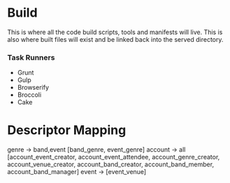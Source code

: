 Build
=====

This is where all the code build scripts, tools and manifests will live. This is also where built files will exist and be linked back into the served directory.

### Task Runners

 * Grunt
 * Gulp
 * Browserify
 * Broccoli
 * Cake


 Descriptor Mapping
 ==================

 genre -> band,event [band_genre, event_genre]
 account -> all [account_event_creator, account_event_attendee, account_genre_creator, account_venue_creator, account_band_creator, account_band_member, account_band_manager]
 event -> [event_venue]
